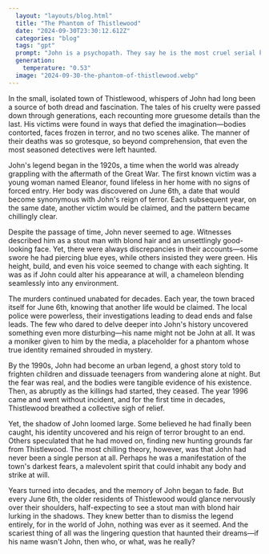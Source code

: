 ```yaml
---
  layout: "layouts/blog.html"
  title: "The Phantom of Thistlewood"
  date: "2024-09-30T23:30:12.612Z"
  categories: "blog"
  tags: "gpt"
  prompt: "John is a psychopath. They say he is the most cruel serial killer in the world, he murdered his victims in a way.... It's hard to say.\r\nSome people say that John is a legend but how can that be when victims are found dead in such an inhuman way.\r\nJohn is said to be a stout man with blond hair and indeed he is good looking. But it is claimed that he changes shape every time.\r\nHis murders take place on 6/6 so estimated. John murdered from the 1920s to the 1990s. and disappeared\r\nThe scariest thing is that his name might not be John"
  generation: 
    temperature: "0.53"
  image: "2024-09-30-the-phantom-of-thistlewood.webp"
---
```

In the small, isolated town of Thistlewood, whispers of John had long been a source of both dread and fascination. The tales of his cruelty were passed down through generations, each recounting more gruesome details than the last. His victims were found in ways that defied the imagination—bodies contorted, faces frozen in terror, and no two scenes alike. The manner of their deaths was so grotesque, so beyond comprehension, that even the most seasoned detectives were left haunted.

John's legend began in the 1920s, a time when the world was already grappling with the aftermath of the Great War. The first known victim was a young woman named Eleanor, found lifeless in her home with no signs of forced entry. Her body was discovered on June 6th, a date that would become synonymous with John's reign of terror. Each subsequent year, on the same date, another victim would be claimed, and the pattern became chillingly clear.

Despite the passage of time, John never seemed to age. Witnesses described him as a stout man with blond hair and an unsettlingly good-looking face. Yet, there were always discrepancies in their accounts—some swore he had piercing blue eyes, while others insisted they were green. His height, build, and even his voice seemed to change with each sighting. It was as if John could alter his appearance at will, a chameleon blending seamlessly into any environment.

The murders continued unabated for decades. Each year, the town braced itself for June 6th, knowing that another life would be claimed. The local police were powerless, their investigations leading to dead ends and false leads. The few who dared to delve deeper into John's history uncovered something even more disturbing—his name might not be John at all. It was a moniker given to him by the media, a placeholder for a phantom whose true identity remained shrouded in mystery.

By the 1990s, John had become an urban legend, a ghost story told to frighten children and dissuade teenagers from wandering alone at night. But the fear was real, and the bodies were tangible evidence of his existence. Then, as abruptly as the killings had started, they ceased. The year 1996 came and went without incident, and for the first time in decades, Thistlewood breathed a collective sigh of relief.

Yet, the shadow of John loomed large. Some believed he had finally been caught, his identity uncovered and his reign of terror brought to an end. Others speculated that he had moved on, finding new hunting grounds far from Thistlewood. The most chilling theory, however, was that John had never been a single person at all. Perhaps he was a manifestation of the town's darkest fears, a malevolent spirit that could inhabit any body and strike at will.

Years turned into decades, and the memory of John began to fade. But every June 6th, the older residents of Thistlewood would glance nervously over their shoulders, half-expecting to see a stout man with blond hair lurking in the shadows. They knew better than to dismiss the legend entirely, for in the world of John, nothing was ever as it seemed. And the scariest thing of all was the lingering question that haunted their dreams—if his name wasn't John, then who, or what, was he really?
